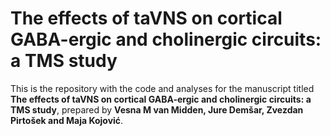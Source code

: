 # The effects of taVNS on cortical GABA-ergic and cholinergic circuits: a TMS study

This is the repository with the code and analyses for the manuscript titled **The effects of taVNS on cortical GABA-ergic and cholinergic circuits: a TMS study**, prepared by **Vesna M van Midden, Jure Demšar, Zvezdan Pirtošek and Maja Kojović**.

